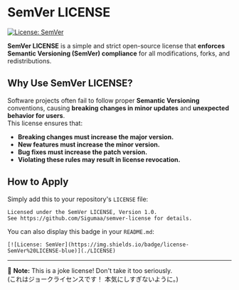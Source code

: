 # SemVer LICENSE

[![License: SemVer](https://img.shields.io/badge/license-SemVer%20LICENSE-blue)](./LICENSE)

**SemVer LICENSE** is a simple and strict open-source license that **enforces Semantic Versioning (SemVer) compliance** for all modifications, forks, and redistributions.

## Why Use SemVer LICENSE?

Software projects often fail to follow proper **Semantic Versioning** conventions, causing **breaking changes in minor updates** and **unexpected behavior for users**.  
This license ensures that:
- **Breaking changes must increase the major version.**
- **New features must increase the minor version.**
- **Bug fixes must increase the patch version.**
- **Violating these rules may result in license revocation.**

## How to Apply

Simply add this to your repository's `LICENSE` file:

```
Licensed under the SemVer LICENSE, Version 1.0.  
See https://github.com/Sigumaa/semver-license for details.  
```

You can also display this badge in your `README.md`:

```
[![License: SemVer](https://img.shields.io/badge/license-SemVer%20LICENSE-blue)](./LICENSE)
```
---

🚀 **Note:** This is a joke license! Don't take it too seriously.  
(これはジョークライセンスです！ 本気にしすぎないように。)  
